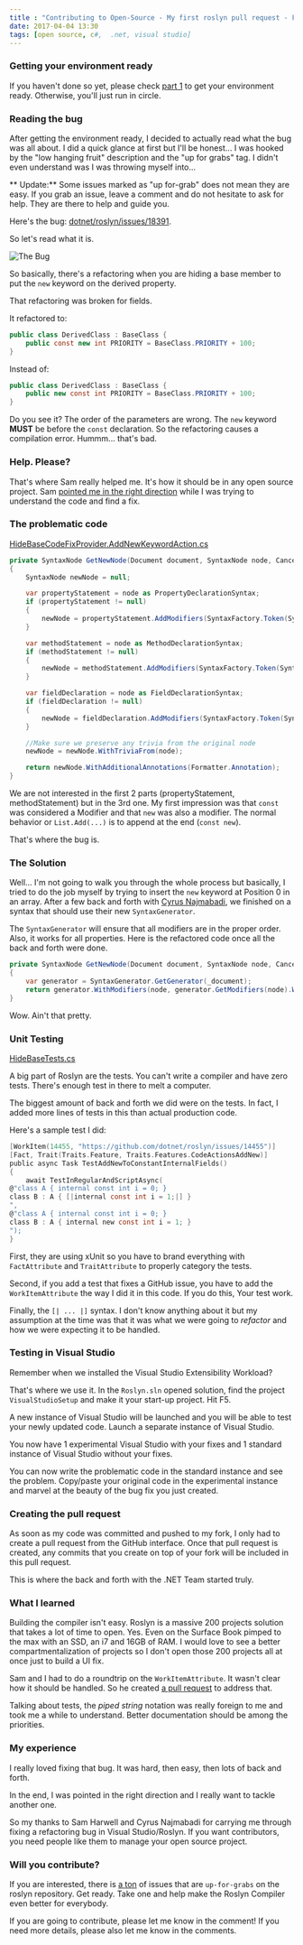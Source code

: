 ```yaml
---
title : "Contributing to Open-Source - My first roslyn pull request - Fixing the bug"
date: 2017-04-04 13:30
tags: [open source, c#,  .net, visual studio]
---
```


### Getting your environment ready

If you haven't done so yet, please check [part 1](/post/contributing-to-open-source-my-first-roslyn-pull-request-getting-the-environment-ready/) to get your environment ready. Otherwise, you'll just run in circle.

### Reading the bug

After getting the environment ready, I decided to actually read what the bug was all about. I did a quick glance at first but I'll be honest... I was hooked by  the "low hanging fruit" description and the "up for grabs" tag. I didn't even understand was I was throwing myself into...

** Update:**  Some issues marked as "up for-grab" does not mean they are easy. If you grab an issue, leave a comment and do not hesitate to ask for help. They are there to help and guide you.

Here's the bug: [dotnet/roslyn/issues/18391](https://github.com/dotnet/roslyn/issues/18391).

So let's read what it is.

![The Bug](/posts/files/first-roslyn-pr/the-bug-part-1.png)

So basically, there's a refactoring when you are hiding a base member to put the `new` keyword on the derived property.

That refactoring was broken for fields.

It refactored to:
```csharp
public class DerivedClass : BaseClass {
    public const new int PRIORITY = BaseClass.PRIORITY + 100;
}
```

Instead of:
```csharp
public class DerivedClass : BaseClass {
    public new const int PRIORITY = BaseClass.PRIORITY + 100;
}
```

Do you see it? The order of the parameters are wrong. The `new` keyword **MUST** be before the `const` declaration. So the refactoring causes a compilation error. Hummm... that's bad.

### Help. Please?

That's where Sam really helped me. It's how it should be in any open source project. Sam [pointed me in the right direction](https://github.com/dotnet/roslyn/issues/18391#issuecomment-291164250) while I was trying to understand the code and find a fix.

### The problematic code

[HideBaseCodeFixProvider.AddNewKeywordAction.cs](https://github.com/MaximRouiller/roslyn/blob/2594c27aa91fa73c44ecefd7cd23552169857c9d/src/Features/CSharp/Portable/CodeFixes/HideBase/HideBaseCodeFixProvider.AddNewKeywordAction.cs)

```csharp
private SyntaxNode GetNewNode(Document document, SyntaxNode node, CancellationToken cancellationToken)
{
    SyntaxNode newNode = null;

    var propertyStatement = node as PropertyDeclarationSyntax;
    if (propertyStatement != null)
    {
        newNode = propertyStatement.AddModifiers(SyntaxFactory.Token(SyntaxKind.NewKeyword)) as SyntaxNode;
    }

    var methodStatement = node as MethodDeclarationSyntax;
    if (methodStatement != null)
    {
        newNode = methodStatement.AddModifiers(SyntaxFactory.Token(SyntaxKind.NewKeyword));
    }

    var fieldDeclaration = node as FieldDeclarationSyntax;
    if (fieldDeclaration != null)
    {
        newNode = fieldDeclaration.AddModifiers(SyntaxFactory.Token(SyntaxKind.NewKeyword));
    }

    //Make sure we preserve any trivia from the original node
    newNode = newNode.WithTriviaFrom(node);

    return newNode.WithAdditionalAnnotations(Formatter.Annotation);
}
```

We are not interested in the first 2 parts (propertyStatement, methodStatement) but in the 3rd one. My first impression was that `const` was considered a Modifier and that `new` was also a modifier. The normal behavior or `List.Add(...)` is to append at the end (`const new`).

That's where the bug is.

### The Solution

Well... I'm not going to walk you through the whole process but basically, I tried to do the job myself by trying to insert the `new` keyword at Position 0 in an array. After a few back and forth with [Cyrus Najmabadi](https://github.com/CyrusNajmabadi), we finished on a syntax that should use their new `SyntaxGenerator`.

The `SyntaxGenerator` will ensure that all modifiers are in the proper order. Also, it works for all properties. Here is the refactored code once all the back and forth were done.

```csharp
private SyntaxNode GetNewNode(Document document, SyntaxNode node, CancellationToken cancellationToken)
{
    var generator = SyntaxGenerator.GetGenerator(_document);
    return generator.WithModifiers(node, generator.GetModifiers(node).WithIsNew(true));
}
```

Wow. Ain't that pretty.

### Unit Testing

[HideBaseTests.cs](https://github.com/MaximRouiller/roslyn/blob/b16c100bde7e4408dfae3961d139a7309221dcf4/src/EditorFeatures/CSharpTest/Diagnostics/HideBase/HideBaseTests.cs)

A big part of Roslyn are the tests. You can't write a compiler and have zero tests. There's enough test in there to melt a computer.

The biggest amount of back and forth we did were on the tests. In fact, I added more lines of tests in this than actual production code.

Here's a sample test I did:

```c
[WorkItem(14455, "https://github.com/dotnet/roslyn/issues/14455")]
[Fact, Trait(Traits.Feature, Traits.Features.CodeActionsAddNew)]
public async Task TestAddNewToConstantInternalFields()
{
    await TestInRegularAndScriptAsync(
@"class A { internal const int i = 0; }
class B : A { [|internal const int i = 1;|] }
",
@"class A { internal const int i = 0; }
class B : A { internal new const int i = 1; }
");
}

```

First, they are using xUnit so you have to brand everything with `FactAttribute` and `TraitAttribute` to properly category the tests.

Second, if you add a test that fixes a GitHub issue, you have to add the `WorkItemAttribute` the way I did it in this code. If you do this, Your test work.

Finally, the `[| ... |]` syntax. I don't know anything about it but my assumption at the time was that it was what we were going to *refactor* and how we were expecting it to be handled.

### Testing in Visual Studio

Remember when we installed the Visual Studio Extensibility Workload?

That's where we use it. In the `Roslyn.sln` opened solution, find the project `VisualStudioSetup` and make it your start-up project. Hit F5.

A new instance of Visual Studio will be launched and you will be able to test your newly updated code. Launch a separate instance of Visual Studio.

You now have 1 experimental Visual Studio with your fixes and 1 standard instance of Visual Studio without your fixes.

You can now write the problematic code in the standard instance and see the problem. Copy/paste your original code in the experimental instance and marvel at the beauty of the bug fix you just created.

### Creating the pull request

As soon as my code was committed and pushed to my fork, I only had to create a pull request from the GitHub interface. Once that pull request is created, any commits that you create on top of your fork will be included in this pull request.

This is where the back and forth with the .NET Team started truly.

### What I learned

Building the compiler isn't easy. Roslyn is a massive 200 projects solution that takes a lot of time to open. Yes. Even on the Surface Book pimped to the max with an SSD, an i7 and 16GB of RAM. I would love to see a better compartmentalization of projects so I don't open those 200 projects all at once just to build a UI fix.

Sam and I had to do a roundtrip on the `WorkItemAttribute`. It wasn't clear how it should be handled. So he created [a pull request](https://github.com/dotnet/roslyn/pull/18403) to address that.

Talking about tests, the *piped string* notation was really foreign to me and took me a while to understand. Better documentation should be among the priorities.

### My experience

I really loved fixing that bug. It was hard, then easy, then lots of back and forth.

In the end, I was pointed in the right direction and I really want to tackle another one.

So my thanks to Sam Harwell and Cyrus Najmabadi for carrying me through fixing a refactoring bug in Visual Studio/Roslyn. If you want contributors, you need people like them to manage your open source project.

### Will you contribute?

If you are interested, there is [a ton](https://github.com/dotnet/roslyn/issues?q=is%3Aopen+is%3Aissue+label%3Aup-for-grabs) of issues that are `up-for-grabs` on the roslyn repository. Get ready. Take one and help make the Roslyn Compiler even better for everybody.

If you are going to contribute, please let me know in the comment! If you need more details, please also let me know in the comments.
